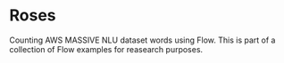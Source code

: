 # Roses
Counting AWS MASSIVE NLU dataset words using Flow. This is part of a collection of
Flow examples for reasearch purposes.

